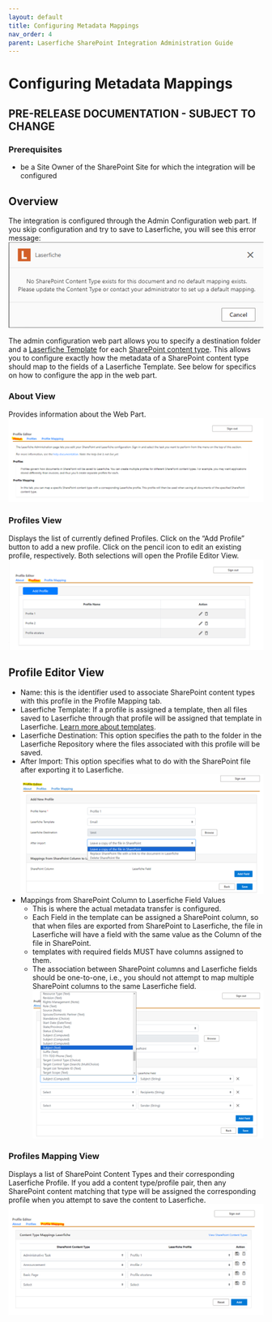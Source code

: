 ```yaml
---
layout: default
title: Configuring Metadata Mappings
nav_order: 4
parent: Laserfiche SharePoint Integration Administration Guide
---
```

# Configuring Metadata Mappings

## PRE-RELEASE DOCUMENTATION - SUBJECT TO CHANGE

### Prerequisites
- be a Site Owner of the SharePoint Site for which the integration will be configured

## Overview
The integration is configured through the Admin Configuration web part. If you skip configuration and try to save to Laserfiche, you will see this error message:
<a href="../assets/images/setUpDefaultMapping.png"><img src="../assets/images/setUpDefaultMapping.png"></a>

The admin configuration web part allows you to specify a destination folder and a [Laserfiche Template](https://doc.laserfiche.com/laserfiche.documentation/en-us/Content/Fields_and_Templates.html) for each [SharePoint content type](https://support.microsoft.com/en-gb/office/introduction-to-content-types-and-content-type-publishing-e1277a2e-a1e8-4473-9126-91a0647766e5). This allows you to configure exactly how the metadata of a SharePoint content type should map to the fields of a Laserfiche Template. See below for specifics on how to configure the app in the web part.
### About View
Provides information about the Web Part.
<a href="../assets/images/aboutTab.png"><img src="../assets/images/aboutTab.png"></a>

### Profiles View
Displays the list of currently defined Profiles. Click on the “Add Profile” button to add a new profile. Click on the pencil icon to edit an existing profile, respectively. Both selections will open the Profile Editor View.
<a href="../assets/images/profileTab.png"><img src="../assets/images/profileTab.png"></a>

## Profile Editor View
- Name: this is the identifier used to associate SharePoint content types with this profile in the Profile Mapping tab.
- Laserfiche Template: If a profile is assigned a template, then all files saved to Laserfiche through that profile will be assigned that template in Laserfiche. [Learn more about templates](https://doc.laserfiche.com/laserfiche.documentation/en-us/Content/Fields_and_Templates.html).
- Laserfiche Destination: This option specifies the path to the folder in the Laserfiche Repository where the files associated with this profile will be saved.
- After Import: This option specifies what to do with the
SharePoint file after exporting it to Laserfiche.
<a href="../assets/images/profileEditor.png"><img src="../assets/images/profileEditor.png"></a>
- Mappings from SharePoint Column to Laserfiche Field Values
    - This is where the actual metadata transfer is configured.
    - Each Field in the template can be assigned a SharePoint column, so that when files are exported from SharePoint to Laserfiche, the file in Laserfiche will have a field with the same value as the Column of the file in SharePoint.
    - templates with required fields MUST have columns assigned to them.
    - The association between SharePoint columns and Laserfiche fields should be one-to-one, i.e., you should not attempt to map multiple SharePoint columns to the same Laserfiche field.
<a href="../assets/images/metadataMapping.png"><img src="../assets/images/metadataMapping.png"></a>
### Profiles Mapping View
Displays a list of SharePoint Content Types and their corresponding Laserfiche Profile. If you add a content type/profile pair, then
any SharePoint content matching that type will be assigned the corresponding profile when you attempt to save the content to Laserfiche.
<a href="../assets/images/profileMappingTab.png"><img src="../assets/images/profileMappingTab.png"></a>
